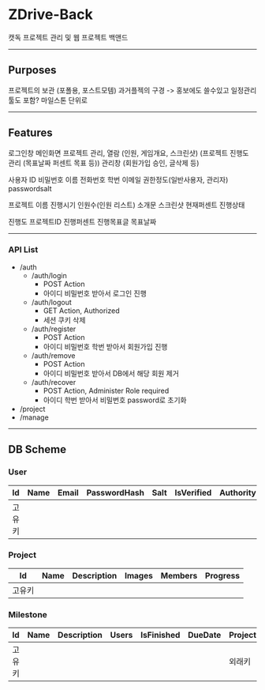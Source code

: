 # ZDrive-Back

캣독 프로젝트 관리 및 웹 프로젝트 백앤드

---

## Purposes

프로젝트의 보관 (포폴용, 포스트모템)
과거플젝의 구경 -> 홍보에도 쓸수있고
일정관리툴도 포함? 마일스톤 단위로

---

## Features

로그인창
메인화면
프로젝트 관리, 열람 (인원, 게임개요, 스크린샷)
(프로젝트 진행도 관리 (목표날짜 퍼센트 목표 등))
관리창 (회원가입 승인, 글삭제 등)

사용자
ID 비밀번호 이름 전화번호 학번 이메일 권한정도(일반사용자, 관리자) passwordsalt

프로젝트
이름 진행시기 인원수(인원 리스트) 소개문 스크린샷 현재퍼센트 진행상태

진행도
프로젝트ID 진행퍼센트 진행목표글 목표날짜

---

### API List

- /auth
    - /auth/login
        - POST Action
        - 아이디 비밀번호 받아서 로그인 진행
    - /auth/logout
        - GET Action, Authorized
        - 세션 쿠키 삭제
    - /auth/register
        - POST Action
        - 아이디 비밀번호 학번 받아서 회원가입 진행
    - /auth/remove
        - POST Action
        - 아이디 비밀번호 받아서 DB에서 해당 회원 제거
    - /auth/recover
        - POST Action, Administer Role required
        - 아이디 학번 받아서 비밀번호 password로 초기화
- /project
- /manage

---

## DB Scheme

### User

| Id | Name | Email | PasswordHash | Salt | IsVerified | Authority |
| --- | --- | --- | --- | --- | --- | --- |
| 고유키 |  |  |  |  |  |  |

### Project

| Id | Name | Description | Images | Members | Progress |
| --- | --- | --- | --- | --- | --- |
| 고유키 |  |  |  |  |  |

### Milestone

| Id | Name | Description | Users | IsFinished | DueDate | ProjectId |
| --- | --- | --- | --- | --- | --- | --- |
| 고유키 |  |  |  |  |  | 외래키 |